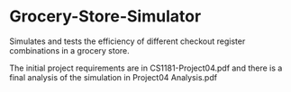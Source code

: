 # Grocery-Store-Simulator
Simulates and tests the efficiency of different checkout register combinations in a grocery store.

The initial project requirements are in CS1181-Project04.pdf
and there is a final analysis of the simulation in Project04 Analysis.pdf
